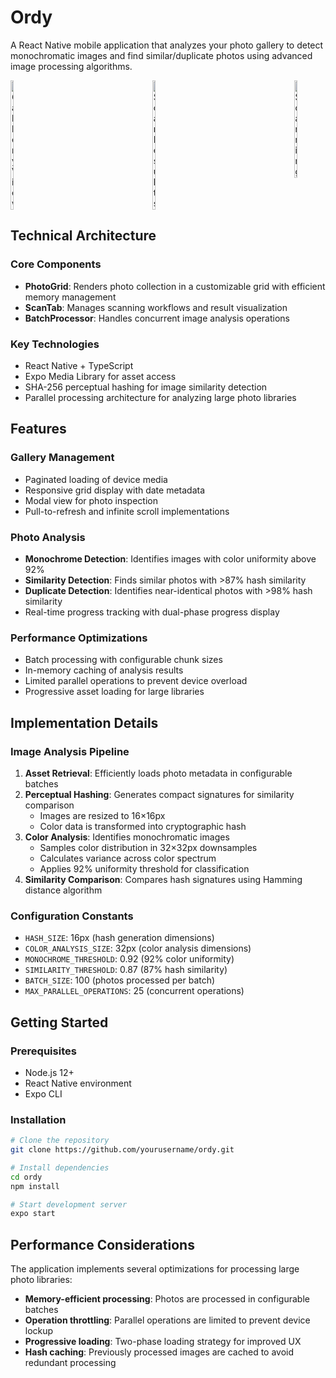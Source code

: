 # Ordy

A React Native mobile application that analyzes your photo gallery to detect monochromatic images and find similar/duplicate photos using advanced image processing algorithms.

<div style="display: flex; justify-content: space-between;">
  <img src="https://i.imgur.com/RaticEP.jpeg" alt="Gallery View" width="10%"/>
  <img src="https://i.imgur.com/Nqt2oAV.jpeg" alt="Scan Results" width="10%"/>
  <img src="https://i.imgur.com/aCjPyH5.jpeg" alt="Scanning" width="10%"/>
</div>

## Technical Architecture

### Core Components

- **PhotoGrid**: Renders photo collection in a customizable grid with efficient memory management
- **ScanTab**: Manages scanning workflows and result visualization
- **BatchProcessor**: Handles concurrent image analysis operations

### Key Technologies

- React Native + TypeScript
- Expo Media Library for asset access
- SHA-256 perceptual hashing for image similarity detection
- Parallel processing architecture for analyzing large photo libraries

## Features

### Gallery Management
- Paginated loading of device media
- Responsive grid display with date metadata
- Modal view for photo inspection
- Pull-to-refresh and infinite scroll implementations

### Photo Analysis
- **Monochrome Detection**: Identifies images with color uniformity above 92%
- **Similarity Detection**: Finds similar photos with >87% hash similarity
- **Duplicate Detection**: Identifies near-identical photos with >98% hash similarity
- Real-time progress tracking with dual-phase progress display

### Performance Optimizations
- Batch processing with configurable chunk sizes
- In-memory caching of analysis results
- Limited parallel operations to prevent device overload
- Progressive asset loading for large libraries

## Implementation Details

### Image Analysis Pipeline

1. **Asset Retrieval**: Efficiently loads photo metadata in configurable batches
2. **Perceptual Hashing**: Generates compact signatures for similarity comparison
   - Images are resized to 16×16px
   - Color data is transformed into cryptographic hash
3. **Color Analysis**: Identifies monochromatic images
   - Samples color distribution in 32×32px downsamples
   - Calculates variance across color spectrum
   - Applies 92% uniformity threshold for classification
4. **Similarity Comparison**: Compares hash signatures using Hamming distance algorithm

### Configuration Constants
- `HASH_SIZE`: 16px (hash generation dimensions)
- `COLOR_ANALYSIS_SIZE`: 32px (color analysis dimensions)
- `MONOCHROME_THRESHOLD`: 0.92 (92% color uniformity)
- `SIMILARITY_THRESHOLD`: 0.87 (87% hash similarity)
- `BATCH_SIZE`: 100 (photos processed per batch)
- `MAX_PARALLEL_OPERATIONS`: 25 (concurrent operations)

## Getting Started

### Prerequisites
- Node.js 12+
- React Native environment
- Expo CLI

### Installation
```bash
# Clone the repository
git clone https://github.com/yourusername/ordy.git

# Install dependencies
cd ordy
npm install

# Start development server
expo start
```

## Performance Considerations

The application implements several optimizations for processing large photo libraries:
- **Memory-efficient processing**: Photos are processed in configurable batches
- **Operation throttling**: Parallel operations are limited to prevent device lockup
- **Progressive loading**: Two-phase loading strategy for improved UX
- **Hash caching**: Previously processed images are cached to avoid redundant processing
